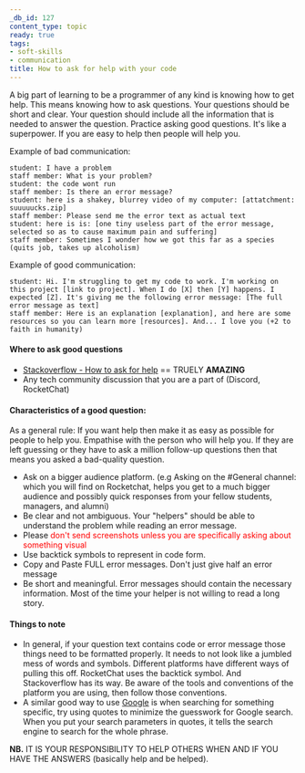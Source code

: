 ```yaml
---
_db_id: 127
content_type: topic
ready: true
tags:
- soft-skills
- communication
title: How to ask for help with your code
---
```


A big part of learning to be a programmer of any kind is knowing how to get help. This means knowing how to ask questions. Your questions should be short and clear. Your question should include all the information that is needed to answer the question. Practice asking good questions. It's like a superpower. If you are easy to help then people will help you.

Example of bad communication:

```
student: I have a problem
staff member: What is your problem?
student: the code wont run
staff member: Is there an error message?
student: here is a shakey, blurrey video of my computer: [attatchment: suuuuucks.zip]
staff member: Please send me the error text as actual text
student: here is is: [one tiny useless part of the error message, selected so as to cause maximum pain and suffering]
staff member: Sometimes I wonder how we got this far as a species (quits job, takes up alcoholism)
```

Example of good communication:

```
student: Hi. I'm struggling to get my code to work. I'm working on this project [link to project]. When I do [X] then [Y] happens. I expected [Z]. It's giving me the following error message: [The full error message as text]
staff member: Here is an explanation [explanation], and here are some resources so you can learn more [resources]. And... I love you (+2 to faith in humanity)
```

#### Where to ask good questions

- [Stackoverflow - How to ask for help](https://stackoverflow.com/help/how-to-ask) == TRUELY **AMAZING**
- Any tech community discussion that you are a part of (Discord, RocketChat)

#### Characteristics of a good question:

As a general rule: If you want help then make it as easy as possible for people to help you. Empathise with the person who will help you. If they are left guessing or they have to ask a million follow-up questions then that means you asked a bad-quality question.

- Ask on a bigger audience platform. (e.g Asking on the #General channel: which you will find on Rocketchat, helps you get to a much bigger audience and possibly quick responses from your fellow students, managers, and alumni)
- Be clear and not ambiguous. Your "helpers" should be able to understand the problem while reading an error message.
- Please <span style="color:red">don't send screenshots unless you are specifically asking about something visual</span>
- Use backtick symbols to represent in code form.
- Copy and Paste FULL error messages. Don't just give half an error message
- Be short and meaningful. Error messages should contain the necessary information. Most of the time your helper is not willing to read a long story.

#### Things to note

- In general, if your question text contains code or error message those things need to be formatted properly. It needs to not look like a jumbled mess of words and symbols. Different platforms have different ways of pulling this off. RocketChat uses the backtick symbol. And Stackoverflow has its way. Be aware of the tools and conventions of the platform you are using, then follow those conventions.
- A similar good way to use [Google](https://www.google.com) is when searching for something specific, try using quotes to minimize the guesswork for Google search. When you put your search parameters in quotes, it tells the search engine to search for the whole phrase.

**NB.** IT IS YOUR RESPONSIBILITY TO HELP OTHERS WHEN AND IF YOU HAVE THE ANSWERS (basically help and be helped).